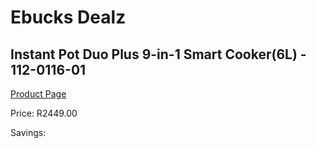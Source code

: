 
# Ebucks Dealz
## Instant Pot Duo Plus 9-in-1 Smart Cooker(6L) - 112-0116-01
[Product Page](https://www.ebucks.com/web/shop/productSelected.do?prodId=1146889236&catId=704983235)

Price: R2449.00

Savings: 


	